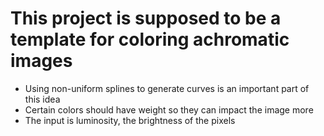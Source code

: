 # This project is supposed to be a template for coloring achromatic images
- Using non-uniform splines to generate curves is an important part of this idea
- Certain colors should have weight so they can impact the image more
- The input is luminosity, the brightness of the pixels
